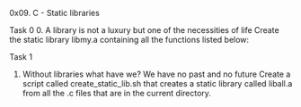 0x09. C - Static libraries

Task 0
0. A library is not a luxury but one of the necessities of life
Create the static library libmy.a containing all the functions listed below:

Task 1
1. Without libraries what have we? We have no past and no future
Create a script called create_static_lib.sh that creates a static library called liball.a from all the .c files that are in the current directory.
